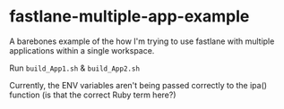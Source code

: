 # fastlane-multiple-app-example
A barebones example of the how I'm trying to use fastlane with multiple applications within a single workspace.

Run ``` build_App1.sh ``` & ``` build_App2.sh ```

Currently, the ENV variables aren't being passed correctly to the ipa() function (is that the correct Ruby term here?)
